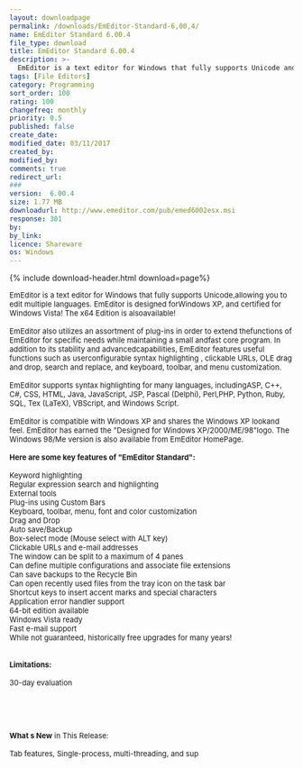 ```yaml
---
layout: downloadpage
permalink: /downloads/EmEditor-Standard-6,00,4/
name: EmEditor Standard 6.00.4
file_type: download
title: EmEditor Standard 6.00.4
description: >-
  EmEditor is a text editor for Windows that fully supports Unicode and plug-ins
tags: [File Editors]
category: Programming
sort_order: 100
rating: 100
changefreq: monthly
priority: 0.5
published: false
create_date:
modified_date: 03/11/2017
created_by:
modified_by:
comments: true
redirect_url:
###
version:  6.00.4
size: 1.77 MB
downloadurl: http://www.emeditor.com/pub/emed6002esx.msi
response: 301
by:
by_link:
licence: Shareware
os: Windows
---
```


{% include download-header.html download=page%}

<p style="fix-download-text !important">
<p><font size="2">EmEditor is a text editor for Windows that fully supports Unicode,allowing you to edit multiple languages. EmEditor is designed forWindows XP, and certified for Windows Vista! The x64 Edition is alsoavailable!<br />
<br />
EmEditor also utilizes an assortment of plug-ins in order to extend thefunctions of EmEditor for specific needs while maintaining a small andfast core program. In addition to its stability and advancedcapabilities, EmEditor features useful functions such as userconfigurable syntax highlighting , clickable URLs, OLE drag and drop, search and replace, and keyboard, toolbar, and menu customization. <br />
<br />
EmEditor supports syntax highlighting for many languages, includingASP, C++, C#, CSS, HTML, Java, JavaScript, JSP, Pascal (Delphi), Perl,PHP, Python, Ruby, SQL, Tex (LaTeX), VBScript, and Windows Script. <br />
<br />
EmEditor is compatible with Windows XP and shares the Windows XP lookand feel. EmEditor has earned the "Designed for Windows XP/2000/ME/98"logo. The Windows 98/Me version is also available from EmEditor HomePage.<br />
<br />
<span><strong>Here are some key features of "EmEditor Standard":</strong></span><br />
<br />
Keyword highlighting <br />
Regular expression search and highlighting <br />
External tools <br />
Plug-ins using Custom Bars <br />
Keyboard, toolbar, menu, font and color customization <br />
Drag and Drop <br />
Auto save/Backup <br />
Box-select mode (Mouse select with ALT key) <br />
Clickable URLs and </font><font size="2">e-mail</font></a><font size="2"> addresses <br />
The window can be split to a maximum of 4 panes <br />
Can define multiple configurations and associate file extensions <br />
Can save backups to the Recycle Bin <br />
Can open recently used files from the tray icon on the task bar <br />
Shortcut keys to insert accent marks and special characters <br />
Application error handler support <br />
64-bit edition available <br />
Windows Vista ready <br />
Fast e-mail support <br />
While not guaranteed, historically free upgrades for many years! <br />
<br />
<br />
<span><strong>Limitations:</strong></span><br />
<br />
30-day evaluation</font></p>
<!-- google_ad_section_end -->
<p><font size="2">&#160;</font></p>
<div class="celltext_big"><br />
<br />
<font size="2"><strong>What s New</strong> in This Release:<br />
<br />
Tab features, Single-process, multi-threading, and sup</font></div></p>
